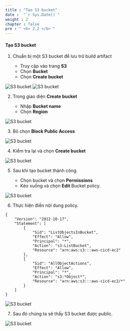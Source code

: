 ```yaml
---
title : "Tạo S3 bucket"
date :  "`r Sys.Date()`" 
weight : 2 
chapter : false
pre : " <b> 2.2 </b> "
---
```


#### Tạo S3 bucket

1. Chuẩn bị một S3 bucket để lưu trữ build artifact
    
    - Truy cập vào trang **S3**
    - Chọn **Bucket**
    - Chọn **Create bucket**

![S3 bucket](/images/2/1.png)
![S3 bucket](/images/2/2.png)

2. Trong giao diện **Create bucket**
    
    - Nhập **Bucket name**
    - Chọn **Region**

![S3 bucket](https://000023.awsstudygroup.com/images/1.1-s3/0002.png?featherlight=false&width=90pc)

3. Bỏ chọn **Block Public Access**

![S3 bucket](https://000023.awsstudygroup.com/images/1.1-s3/0003.png?featherlight=false&width=90pc)

4. Kiểm tra lại và chọn **Create bucket**

![S3 bucket](https://000023.awsstudygroup.com/images/1.1-s3/0004.png?featherlight=false&width=90pc)

5. Sau khi tạo bucket thành công.
    
    - Chọn bucket và chọn **Permissions**
    - Kéo xuống và chọn **Edit** Bucket policy.

![S3 bucket](/images/2/5.png)

6. Thực hiện điền nội dung policy.

```
{
    "Version": "2012-10-17",
    "Statement": [
        {
            "Sid": "ListObjectsInBucket",
            "Effect": "Allow",
            "Principal": "*",
            "Action": "s3:ListBucket",
            "Resource": "arn:aws:s3:::aws-cicd-ec2"
        },
        {
            "Sid": "AllObjectActions",
            "Effect": "Allow",
            "Principal": "*",
            "Action": "s3:*Object*",
            "Resource": "arn:aws:s3:::aws-cicd-ec2/*"
        }
    ]
}
```

![S3 bucket](https://000023.awsstudygroup.com/images/1.1-s3/0006.png?featherlight=false&width=90pc)

7. Sau đó chúng ta sẽ thấy S3 bucket được public.

![S3 bucket](/images/2/7.png)